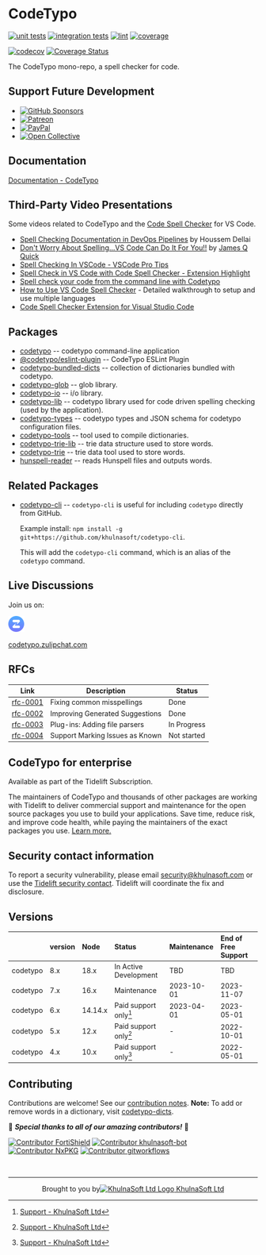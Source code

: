 <!--- @@inject: ../../../README.md --->

# CodeTypo

[![unit tests](https://github.com/khulnasoft/codetypo/actions/workflows/test.yml/badge.svg?branch=main)](https://github.com/khulnasoft/codetypo/actions)
[![integration tests](https://github.com/khulnasoft/codetypo/actions/workflows/integration-test.yml/badge.svg?branch=main)](https://github.com/khulnasoft/codetypo/actions)
[![lint](https://github.com/khulnasoft/codetypo/actions/workflows/lint.yml/badge.svg?branch=main)](https://github.com/khulnasoft/codetypo/actions)
[![coverage](https://github.com/khulnasoft/codetypo/actions/workflows/coverage.yml/badge.svg?branch=main)](https://github.com/khulnasoft/codetypo/actions)

[![codecov](https://codecov.io/gh/khulnasoft/codetypo/branch/main/graph/badge.svg?token=Dr4fi2Sy08)](https://codecov.io/gh/khulnasoft/codetypo)
[![Coverage Status](https://coveralls.io/repos/github/khulnasoft/codetypo/badge.svg?branch=main)](https://coveralls.io/github/khulnasoft/codetypo)

The CodeTypo mono-repo, a spell checker for code.

## Support Future Development

- [![GitHub Sponsors](https://img.shields.io/badge/-black?style=social&logo=githubsponsors&label=GitHub%20Sponsor%3A%20Street%20Side%20Software)](https://github.com/sponsors/khulnasoft)
- [![Patreon](https://img.shields.io/badge/-black?style=social&logo=patreon&label=Patreon%3A%20Street%20Side%20Software)](https://patreon.com/khulnasoft)
- [![PayPal](https://img.shields.io/badge/-black?style=social&logo=paypal&label=PayPal%20Donate%3A%20Street%20Side%20Software)](https://www.paypal.com/donate/?hosted_button_id=26LNBP2Q6MKCY)
- [![Open Collective](https://img.shields.io/badge/-black?style=social&logo=opencollective&label=Open%20Collective%3A%20CodeTypo)](https://opencollective.com/codetypo)

## Documentation

[Documentation - CodeTypo](https://khulnasoft.github.io/codetypo/)

## Third-Party Video Presentations

Some videos related to CodeTypo and the [Code Spell Checker](https://marketplace.visualstudio.com/items?itemName=khulnasoft.code-spell-checker) for VS Code.

- [Spell Checking Documentation in DevOps Pipelines](https://www.youtube.com/watch?v=w8gGi3aeVpc) by Houssem Dellai
- [Don't Worry About Spelling...VS Code Can Do It For You!!](https://www.youtube.com/watch?v=MfxFMFMsBP4) by [James Q Quick](https://www.youtube.com/@JamesQQuick)
- [Spell Checking In VSCode - VSCode Pro Tips](https://www.youtube.com/watch?v=_GwpPJgH1Gw)
- [Spell Check in VS Code with Code Spell Checker - Extension Highlight](https://www.youtube.com/watch?v=ZxNnOjWetH4)
- [Spell check your code from the command line with Codetypo](https://www.youtube.com/watch?v=nwmJ9h_zPJc)
- [How to Use VS Code Spell Checker](https://www.youtube.com/watch?v=Ix5bMd0kZeY) - Detailed walkthrough to setup and use multiple languages
- [Code Spell Checker Extension for Visual Studio Code](https://www.youtube.com/watch?v=dUn1mrJYMrM)

## Packages

- [codetypo](https://github.com/khulnasoft/codetypo/tree/main/packages/codetypo) -- codetypo command-line application
- [@codetypo/eslint-plugin](https://github.com/khulnasoft/codetypo/tree/main/packages/codetypo-eslint-plugin) -- CodeTypo ESLint Plugin
- [codetypo-bundled-dicts](https://github.com/khulnasoft/codetypo/tree/main/packages/codetypo-bundled-dicts) -- collection of dictionaries bundled with codetypo.
- [codetypo-glob](https://github.com/khulnasoft/codetypo/tree/main/packages/codetypo-glob) -- glob library.
- [codetypo-io](https://github.com/khulnasoft/codetypo/tree/main/packages/codetypo-io) -- i/o library.
- [codetypo-lib](https://github.com/khulnasoft/codetypo/tree/main/packages/codetypo-lib) -- codetypo library used for code driven spelling checking (used by the application).
- [codetypo-types](https://github.com/khulnasoft/codetypo/tree/main/packages/codetypo-types) -- codetypo types and JSON schema for codetypo configuration files.
- [codetypo-tools](https://github.com/khulnasoft/codetypo/tree/main/packages/codetypo-tools) -- tool used to compile dictionaries.
- [codetypo-trie-lib](https://github.com/khulnasoft/codetypo/tree/main/packages/codetypo-trie-lib) -- trie data structure used to store words.
- [codetypo-trie](https://github.com/khulnasoft/codetypo/tree/main/packages/codetypo-trie) -- trie data tool used to store words.
- [hunspell-reader](https://github.com/khulnasoft/codetypo/tree/main/packages/hunspell-reader) -- reads Hunspell files and outputs words.

## Related Packages

- [codetypo-cli](https://github.com/khulnasoft/codetypo-cli) -- `codetypo-cli` is useful for including `codetypo` directly from GitHub.

  Example install: `npm install -g git+https://github.com/khulnasoft/codetypo-cli`.

  This will add the `codetypo-cli` command, which is an alias of the `codetypo` command.

## Live Discussions

Join us on:

[<img src="./assets/images/zulip-icon-circle.svg" width="32">](https://codetypo.zulipchat.com/)

[codetypo.zulipchat.com](https://codetypo.zulipchat.com/)

## RFCs

| Link                                                                                                            | Description                     | Status      |
| --------------------------------------------------------------------------------------------------------------- | ------------------------------- | ----------- |
| [rfc-0001](https://github.com/khulnasoft/codetypo/tree/main/rfc/rfc-0001%20suggestions/)                        | Fixing common misspellings      | Done        |
| [rfc-0002](https://github.com/khulnasoft/codetypo/tree/main/rfc/rfc-0002%20improve%20dictionary%20suggestions/) | Improving Generated Suggestions | Done        |
| [rfc-0003](https://github.com/khulnasoft/codetypo/tree/main/rfc/rfc-0003%20parsing%20files/)                    | Plug-ins: Adding file parsers   | In Progress |
| [rfc-0004](https://github.com/khulnasoft/codetypo/tree/main/rfc/rfc-0004%20known%20issues/)                     | Support Marking Issues as Known | Not started |

## CodeTypo for enterprise

Available as part of the Tidelift Subscription.

The maintainers of CodeTypo and thousands of other packages are working with Tidelift to deliver commercial support and maintenance for the open source packages you use to build your applications. Save time, reduce risk, and improve code health, while paying the maintainers of the exact packages you use. [Learn more.](https://tidelift.com/subscription/pkg/npm-codetypo?utm_source=npm-codetypo&utm_medium=referral&utm_campaign=enterprise&utm_term=repo)

## Security contact information

To report a security vulnerability, please email <security@khulnasoft.com> or use the
[Tidelift security contact](https://tidelift.com/security).
Tidelift will coordinate the fix and disclosure.

## Versions

|          | version | Node    | Status                | Maintenance | End of Free Support |
| :------- | :------ | :------ | :-------------------- | :---------- | :------------------ |
| codetypo | 8.x     | 18.x    | In Active Development | TBD         | TBD                 |
| codetypo | 7.x     | 16.x    | Maintenance           | 2023-10-01  | 2023-11-07          |
| codetypo | 6.x     | 14.14.x | Paid support only[^1] | 2023-04-01  | 2023-05-01          |
| codetypo | 5.x     | 12.x    | Paid support only[^1] | -           | 2022-10-01          |
| codetypo | 4.x     | 10.x    | Paid support only[^1] | -           | 2022-05-01          |

[^1]: [Support - KhulnaSoft Ltd](https://khulnasoft.com/support/#maintenance-agreements)

## Contributing

Contributions are welcome! See our [contribution notes](CONTRIBUTING.md). **Note:** To add or remove words in a dictionary, visit [codetypo-dicts](https://github.com/khulnasoft/codetypo/issues).

🙏 _**Special thanks to all of our amazing contributors!**_ 🥰

<!--- codetypo:disable --->

[<img alt="Contributor FortiShield" src="https://avatars.githubusercontent.com/u/161459699?v=4&size=128" width=64>](https://github.com/FortiShield)
[<img alt="Contributor khulnasoft-bot" src="https://avatars.githubusercontent.com/u/43526132?v=4&size=128" width=64>](https://github.com/khulnasoft-bot)
[<img alt="Contributor NxPKG" src="https://avatars.githubusercontent.com/u/116948796?v=4&size=128" width=64>](https://github.com/NxPKG)
[<img alt="Contributor gitworkflows" src="https://avatars.githubusercontent.com/u/118260833?v=4&size=128" width=64>](https://github.com/gitworkflows)

<!--- codetypo:enable --->

<br/>

---

<p align="center">Brought to you by<a href="https://khulnasoft.com" title="KhulnaSoft Ltd"><img width="16" alt="KhulnaSoft Ltd Logo" src="https://i.imgur.com/CyduuVY.png" /> KhulnaSoft Ltd</a></p>

<!---
codetypo:ignore Houssem Dellai
--->

<!--- @@inject-end: ../../../README.md --->
